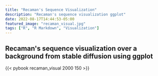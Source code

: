 ```yaml
---
title: "Recaman's Sequence Visualization"
description: "Recaman's sequence visualization ggplot"
date: 2022-08-17T14:44:53-05:00
featured_image: "recaman_visual.jpg"
tags: ["R", "R Markdown", "Visualization"]
---
```


## Recaman's sequence visualization over a background from stable diffusion using ggplot

{{< pybook recaman_visual 2000 150 >}}